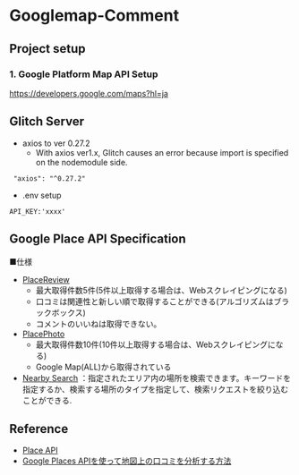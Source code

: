 # Googlemap-Comment
## Project setup
### 1. Google Platform Map API Setup
https://developers.google.com/maps?hl=ja

## Glitch Server
- axios to ver 0.27.2
     - With axios ver1.x, Glitch causes an error because import is specified on the nodemodule side.
```
 "axios": "^0.27.2"
```
- .env setup
```
API_KEY:'xxxx'
```

## Google Place API Specification
■仕様
- [PlaceReview](https://developers.google.com/maps/documentation/places/web-service/details#PlaceReview)
    - 最大取得件数5件(5件以上取得する場合は、Webスクレイピングになる)
    - 口コミは関連性と新しい順で取得することができる(アルゴリズムはブラックボックス)
    - コメントのいいねは取得できない。
- [PlacePhoto](https://developers.google.com/maps/documentation/places/web-service/details#PlacePhoto)
     - 最大取得件数10件(10件以上取得する場合は、Webスクレイピングになる)
     - Google Map(ALL)から取得されている
- [Nearby Search](https://developers.google.com/maps/documentation/places/web-service/search-nearby) ：指定されたエリア内の場所を検索できます。キーワードを指定するか、検索する場所のタイプを指定して、検索リクエストを絞り込むことができる.

## Reference
- [Place API](https://outscraper.com/ja/google-maps-reviews-api/)
- [Google Places APIを使って地図上の口コミを分析する方法](https://gaaaon.jp/blog/google_map_api)
